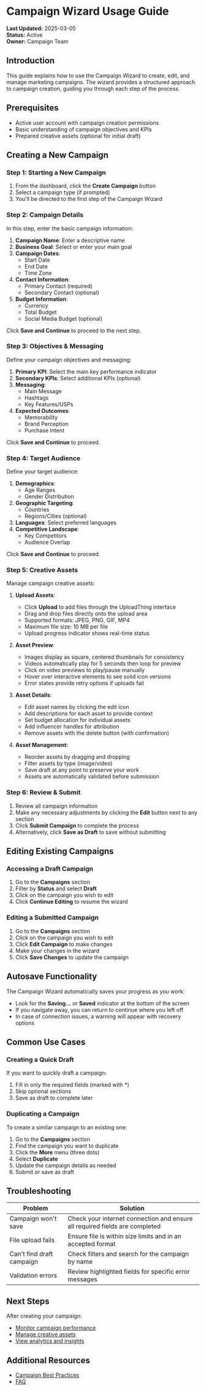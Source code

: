 # Campaign Wizard Usage Guide

**Last Updated:** 2025-03-05  
**Status:** Active  
**Owner:** Campaign Team

## Introduction

This guide explains how to use the Campaign Wizard to create, edit, and manage marketing campaigns. The wizard provides a structured approach to campaign creation, guiding you through each step of the process.

## Prerequisites

- Active user account with campaign creation permissions
- Basic understanding of campaign objectives and KPIs
- Prepared creative assets (optional for initial draft)

## Creating a New Campaign

### Step 1: Starting a New Campaign

1. From the dashboard, click the **Create Campaign** button
2. Select a campaign type (if prompted)
3. You'll be directed to the first step of the Campaign Wizard

### Step 2: Campaign Details

In this step, enter the basic campaign information:

1. **Campaign Name**: Enter a descriptive name
2. **Business Goal**: Select or enter your main goal
3. **Campaign Dates**:
   - Start Date
   - End Date
   - Time Zone
4. **Contact Information**:
   - Primary Contact (required)
   - Secondary Contact (optional)
5. **Budget Information**:
   - Currency
   - Total Budget
   - Social Media Budget (optional)

Click **Save and Continue** to proceed to the next step.

### Step 3: Objectives & Messaging

Define your campaign objectives and messaging:

1. **Primary KPI**: Select the main key performance indicator
2. **Secondary KPIs**: Select additional KPIs (optional)
3. **Messaging**:
   - Main Message
   - Hashtags
   - Key Features/USPs
4. **Expected Outcomes**:
   - Memorability
   - Brand Perception
   - Purchase Intent

Click **Save and Continue** to proceed.

### Step 4: Target Audience

Define your target audience:

1. **Demographics**:
   - Age Ranges
   - Gender Distribution
2. **Geographic Targeting**:
   - Countries
   - Regions/Cities (optional)
3. **Languages**: Select preferred languages
4. **Competitive Landscape**:
   - Key Competitors
   - Audience Overlap

Click **Save and Continue** to proceed.

### Step 5: Creative Assets

Manage campaign creative assets:

1. **Upload Assets**:

   - Click **Upload** to add files through the UploadThing interface
   - Drag and drop files directly onto the upload area
   - Supported formats: JPEG, PNG, GIF, MP4
   - Maximum file size: 10 MB per file
   - Upload progress indicator shows real-time status

2. **Asset Preview**:

   - Images display as square, centered thumbnails for consistency
   - Videos automatically play for 5 seconds then loop for preview
   - Click on video previews to play/pause manually
   - Hover over interactive elements to see solid icon versions
   - Error states provide retry options if uploads fail

3. **Asset Details**:

   - Edit asset names by clicking the edit icon
   - Add descriptions for each asset to provide context
   - Set budget allocation for individual assets
   - Add influencer handles for attribution
   - Remove assets with the delete button (with confirmation)

4. **Asset Management**:
   - Reorder assets by dragging and dropping
   - Filter assets by type (image/video)
   - Save draft at any point to preserve your work
   - Assets are automatically validated before submission

### Step 6: Review & Submit

1. Review all campaign information
2. Make any necessary adjustments by clicking the **Edit** button next to any section
3. Click **Submit Campaign** to complete the process
4. Alternatively, click **Save as Draft** to save without submitting

## Editing Existing Campaigns

### Accessing a Draft Campaign

1. Go to the **Campaigns** section
2. Filter by **Status** and select **Draft**
3. Click on the campaign you wish to edit
4. Click **Continue Editing** to resume the wizard

### Editing a Submitted Campaign

1. Go to the **Campaigns** section
2. Click on the campaign you wish to edit
3. Click **Edit Campaign** to make changes
4. Make your changes in the wizard
5. Click **Save Changes** to update the campaign

## Autosave Functionality

The Campaign Wizard automatically saves your progress as you work:

- Look for the **Saving...** or **Saved** indicator at the bottom of the screen
- If you navigate away, you can return to continue where you left off
- In case of connection issues, a warning will appear with recovery options

## Common Use Cases

### Creating a Quick Draft

If you want to quickly draft a campaign:

1. Fill in only the required fields (marked with \*)
2. Skip optional sections
3. Save as draft to complete later

### Duplicating a Campaign

To create a similar campaign to an existing one:

1. Go to the **Campaigns** section
2. Find the campaign you want to duplicate
3. Click the **More** menu (three dots)
4. Select **Duplicate**
5. Update the campaign details as needed
6. Submit or save as draft

## Troubleshooting

| Problem                   | Solution                                                                    |
| ------------------------- | --------------------------------------------------------------------------- |
| Campaign won't save       | Check your internet connection and ensure all required fields are completed |
| File upload fails         | Ensure file is within size limits and in an accepted format                 |
| Can't find draft campaign | Check filters and search for the campaign by name                           |
| Validation errors         | Review highlighted fields for specific error messages                       |

## Next Steps

After creating your campaign:

- [Monitor campaign performance](../reports/usage.md)
- [Manage creative assets](../creative-testing/usage.md)
- [View analytics and insights](../dashboard/usage.md)

## Additional Resources

- [Campaign Best Practices](../../guides/user/campaign-best-practices.md)
- [FAQ](../../guides/user/campaign-faq.md)
